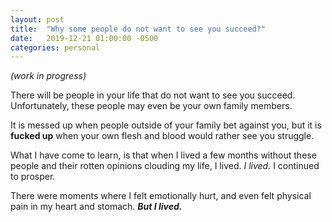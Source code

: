 ```yaml
---
layout: post
title:  "Why some people do not want to see you succeed?"
date:   2019-12-21 01:00:00 -0500
categories: personal
---
```

*(work in progress)*

There will be people in your life that do not want to see you succeed. Unfortunately, these people may even be your own family members. 

It is messed up when people outside of your family bet against you, but it is **fucked up** when your own flesh and blood would rather see you struggle.

What I have come to learn, is that when I lived a few months without these people and their rotten opinions clouding my life, I lived. *I lived.* I continued to prosper. 

There were moments where I felt emotionally hurt, and even felt physical pain in my heart and stomach. ***But I lived.***